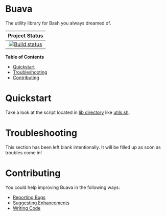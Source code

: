 Buava
=====
The utility library for Bash you always dreamed of.

|Project Status|
|:-----------:|
|[![Build status](https://api.travis-ci.org/fsquillace/buava.png?branch=master)](https://travis-ci.org/fsquillace/buava) |

**Table of Contents**
- [Quickstart](#quickstart)
- [Troubleshooting](#troubleshooting)
- [Contributing](#contributing)

Quickstart
==========
Take a look at the script located in [lib directory](lib) like [utils.sh](lib/utils.sh).

Troubleshooting
===============
This section has been left blank intentionally.
It will be filled up as soon as troubles come in!

Contributing
============
You could help improving Buava in the following ways:

- [Reporting Bugs](CONTRIBUTING.md#reporting-bugs)
- [Suggesting Enhancements](CONTRIBUTING.md#suggesting-enhancements)
- [Writing Code](CONTRIBUTING.md#your-first-code-contribution)
